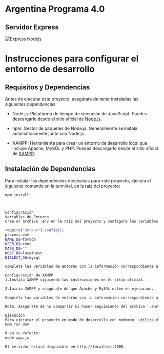 # Argentina Programa 4.0

## Servidor Express

![Express Nodejs](https://miro.medium.com/v2/resize:fit:1400/1*f7ztMaMM0etsFHpEfkdiwA.png)

# Instrucciones para configurar el entorno de desarrollo

## Requisitos y Dependencias

Antes de ejecutar este proyecto, asegúrate de tener instaladas las siguientes dependencias:

- Node.js: Plataforma de tiempo de ejecución de JavaScript. Puedes descargarlo desde el sitio oficial de [Node.js](https://nodejs.org/).

- npm: Gestor de paquetes de Node.js. Generalmente se instala automáticamente junto con Node.js.

- XAMPP: Herramienta para crear un entorno de desarrollo local que incluye Apache, MySQL y PHP. Puedes descargarlo desde el sitio oficial de [XAMPP](https://www.apachefriends.org/).

## Instalación de Dependencias

Para instalar las dependencias necesarias para este proyecto, ejecuta el siguiente comando en la terminal, en la raíz del proyecto:

```bash
npm install



Configuración
Variables de Entorno
Crea un archivo .env en la raíz del proyecto y configura las variables de entorno necesarias para la correcta operación de la aplicación. Asegúrate de incluir la información de conexión a la base de datos siguiendo el siguiente formato:

require("dotenv").config();
process.env
NAME_DB=forodb
USER_DB=root
PASS_DB=""
HOST_DB=localhost
DIALECT_DB=mysql

Completa las variables de entorno con la información correspondiente a tu entorno de desarrollo.

Configuración de XAMPP
1.Instala XAMPP siguiendo las instrucciones en el sitio oficial.

2.Inicia XAMPP y asegúrate de que Apache y MySQL estén en ejecución.

Completa las variables de entorno con la información correspondiente a tu entorno de desarrollo. Y ya podrìas ejecutar la aplicación localmente.

Nota: Asegúrate de no compartir ni hacer seguimiento del archivo `.env` en tu repositorio, ya que puede contener información sensible. Agrega `.env` a tu archivo `.gitignore` para evitar que se incluya en el control de versiones.

Ejecución
Para ejecutar el proyecto en modo de desarrollo con nodemon, utiliza el siguiente comando:
npm run dev

O en su defecto:
node app.js

El servidor estará disponible en http://localhost:4000.

